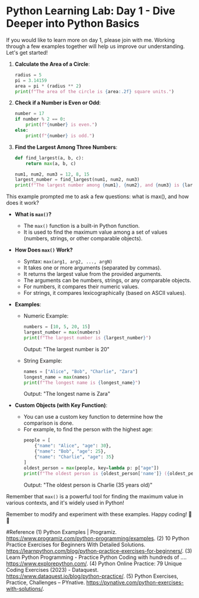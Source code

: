 # **Python Learning Lab: Day 1 - Dive Deeper into Python Basics**
If you would like to learn more on day 1, please join with me. Working through a few examples together will help us improve our understanding. Let's get started!

1. **Calculate the Area of a Circle**:
   ```python
   radius = 5
   pi = 3.14159
   area = pi * (radius ** 2)
   print(f"The area of the circle is {area:.2f} square units.")
   ```

2. **Check if a Number is Even or Odd**:
   ```python
   number = 17
   if number % 2 == 0:
       print(f"{number} is even.")
   else:
       print(f"{number} is odd.")
   ```

3. **Find the Largest Among Three Numbers**:
   ```python
   def find_largest(a, b, c):
       return max(a, b, c)

   num1, num2, num3 = 12, 8, 15
   largest_number = find_largest(num1, num2, num3)
   print(f"The largest number among {num1}, {num2}, and {num3} is {largest_number}.")
   ```
This example prompted me to ask a few questions: what is max(), and how does it work?

- **What is `max()`?**
   - The `max()` function is a built-in Python function.
   - It is used to find the maximum value among a set of values (numbers, strings, or other comparable objects).

- **How Does `max()` Work?**
   - Syntax: `max(arg1, arg2, ..., argN)`
   - It takes one or more arguments (separated by commas).
   - It returns the largest value from the provided arguments.
   - The arguments can be numbers, strings, or any comparable objects.
   - For numbers, it compares their numeric values.
   - For strings, it compares lexicographically (based on ASCII values).

- **Examples**:
   - Numeric Example:
     ```python
     numbers = [10, 5, 20, 15]
     largest_number = max(numbers)
     print(f"The largest number is {largest_number}")
     ```
     Output: "The largest number is 20"

   - String Example:
     ```python
     names = ["Alice", "Bob", "Charlie", "Zara"]
     longest_name = max(names)
     print(f"The longest name is {longest_name}")
     ```
     Output: "The longest name is Zara"

- **Custom Objects (with Key Function)**:
   - You can use a custom key function to determine how the comparison is done.
   - For example, to find the person with the highest age:
     ```python
     people = [
         {"name": "Alice", "age": 30},
         {"name": "Bob", "age": 25},
         {"name": "Charlie", "age": 35}
     ]
     oldest_person = max(people, key=lambda p: p["age"])
     print(f"The oldest person is {oldest_person['name']} ({oldest_person['age']} years old)")
     ```
     Output: "The oldest person is Charlie (35 years old)"

Remember that `max()` is a powerful tool for finding the maximum value in various contexts, and it's widely used in Python!


Remember to modify and experiment with these examples. Happy coding! 🐍💡

#Reference
(1) Python Examples | Programiz. https://www.programiz.com/python-programming/examples.
(2) 10 Python Practice Exercises for Beginners With Detailed Solutions. https://learnpython.com/blog/python-practice-exercises-for-beginners/.
(3) Learn Python Programming - Practice Python Coding with hundreds of .... https://www.explorepython.com/.
(4) Python Online Practice: 79 Unique Coding Exercises (2023) - Dataquest. https://www.dataquest.io/blog/python-practice/.
(5) Python Exercises, Practice, Challenges – PYnative. https://pynative.com/python-exercises-with-solutions/.
